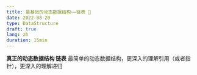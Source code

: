 ```yaml
---
title: 最基础的动态数据结构——链表 📖
date: 2022-08-20
type: DataStructure
draft: true
lang: zh
duration: 15min
---
```


**真正的动态数据结构 链表**
最简单的动态数据结构，更深入的理解引用（或者指针），更深入的理解递归
